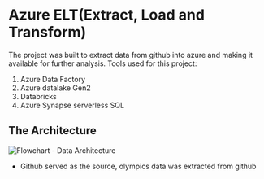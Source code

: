 # Azure ELT(Extract, Load and Transform)

The project was built to extract data from github into azure and making it available for further analysis. Tools used for this project:
1. Azure Data Factory
2. Azure datalake Gen2
3. Databricks
4. Azure Synapse serverless SQL

   
## The Architecture
![Flowchart - Data Architecture](https://github.com/user-attachments/assets/c5427fec-dcde-434b-9be1-4b57eb36e166)


- Github served as the source, olympics data was extracted from github



